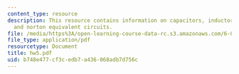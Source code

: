 ```yaml
---
content_type: resource
description: This resource contains information on capacitors, inductors, thevnin,
  and norton equivalent circuits.
file: /media/https%3A/open-learning-course-data-rc.s3.amazonaws.com/6-071j-introduction-to-electronics-signals-and-measurement-spring-2006/b748e477cf3cedb7a436068adb7d756c_hw5.pdf
file_type: application/pdf
resourcetype: Document
title: hw5.pdf
uid: b748e477-cf3c-edb7-a436-068adb7d756c
---
```

